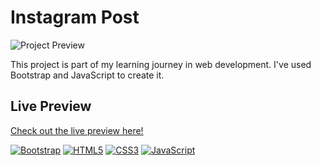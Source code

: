 # Instagram Post

![Project Preview](https://github.com/4GeeksAcademy/swckd-Instagram-Photo-Feed-with-Bootstrap/blob/ca6928cbafdb713ea4a85de4930f3295e812a389/Screenshot.gif)

This project is part of my learning journey in web development. I've used Bootstrap and JavaScript to create it.

## Live Preview
[Check out the live preview here!](https://4geeksacademy.github.io/swckd-Instagram-Photo-Feed-with-Bootstrap/)

[![Bootstrap](https://img.shields.io/badge/Bootstrap-563D7C?style=for-the-badge&logo=bootstrap&logoColor=white)](https://getbootstrap.com/)
[![HTML5](https://img.shields.io/badge/HTML5-E34F26?style=for-the-badge&logo=html5&logoColor=white)](https://www.w3.org/html/)
[![CSS3](https://img.shields.io/badge/CSS3-1572B6?style=for-the-badge&logo=css3&logoColor=white)](https://www.w3.org/Style/CSS/Overview.en.html)
[![JavaScript](https://img.shields.io/badge/JavaScript-323330?style=for-the-badge&logo=javascript&logoColor=F7DF1E)](https://www.javascript.com/)
